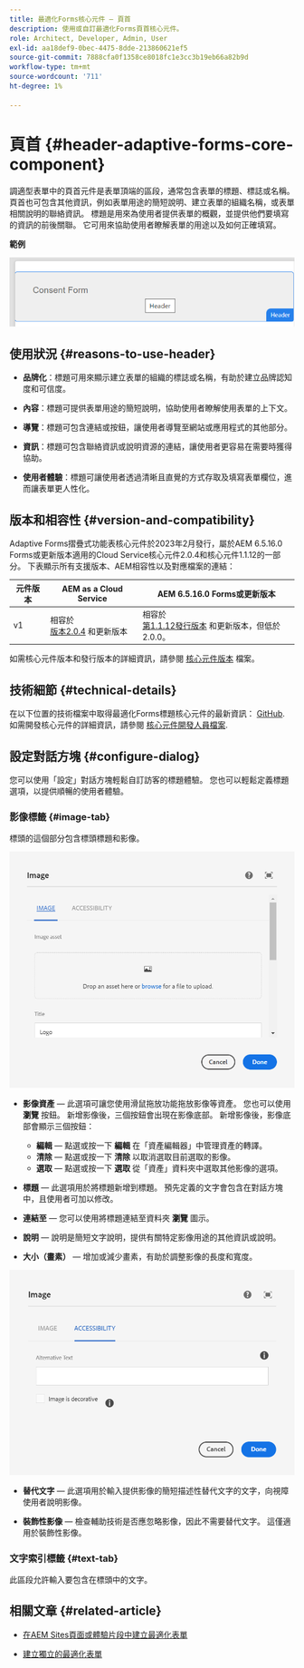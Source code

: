 ```yaml
---
title: 最適化Forms核心元件 — 頁首
description: 使用或自訂最適化Forms頁首核心元件。
role: Architect, Developer, Admin, User
exl-id: aa18def9-0bec-4475-8dde-213860621ef5
source-git-commit: 7888cfa0f1358ce8018fc1e3cc3b19eb66a82b9d
workflow-type: tm+mt
source-wordcount: '711'
ht-degree: 1%

---
```


# 頁首 {#header-adaptive-forms-core-component}

調適型表單中的頁首元件是表單頂端的區段，通常包含表單的標題、標誌或名稱。 頁首也可包含其他資訊，例如表單用途的簡短說明、建立表單的組織名稱，或表單相關說明的聯絡資訊。 標題是用來為使用者提供表單的概觀，並提供他們要填寫的資訊的前後關聯。 它可用來協助使用者瞭解表單的用途以及如何正確填寫。

**範例**

![](/help/adaptive-forms/assets/header.png)

## 使用狀況 {#reasons-to-use-header}

* **品牌化**：標題可用來顯示建立表單的組織的標誌或名稱，有助於建立品牌認知度和可信度。

* **內容**：標題可提供表單用途的簡短說明，協助使用者瞭解使用表單的上下文。

* **導覽**：標題可包含連結或按鈕，讓使用者導覽至網站或應用程式的其他部分。

* **資訊**：標題可包含聯絡資訊或說明資源的連結，讓使用者更容易在需要時獲得協助。

* **使用者體驗**：標題可讓使用者透過清晰且直覺的方式存取及填寫表單欄位，進而讓表單更人性化。

## 版本和相容性 {#version-and-compatibility}

Adaptive Forms摺疊式功能表核心元件於2023年2月發行，屬於AEM 6.5.16.0 Forms或更新版本適用的Cloud Service核心元件2.0.4和核心元件1.1.12的一部分。 下表顯示所有支援版本、AEM相容性以及對應檔案的連結：

| 元件版本 | AEM as a Cloud Service  | AEM 6.5.16.0 Forms或更新版本 |
|---|---|---|
| v1 | 相容於<br>[版本2.0.4](/help/adaptive-forms/version.md) 和更新版本 | 相容於<br>[第1.1.12發行版本](/help/adaptive-forms/version.md) 和更新版本，但低於2.0.0。 |

如需核心元件版本和發行版本的詳細資訊，請參閱 [核心元件版本](/help/adaptive-forms/version.md) 檔案。


<!-- ## Sample Component Output {#sample-component-output}

To experience the Accordion Component as well as see examples of its configuration options as well as HTML and JSON output, visit the [Component Library](https://adobe.com/go/aem_cmp_library_accordion). -->


## 技術細節 {#technical-details}

在以下位置的技術檔案中取得最適化Forms標題核心元件的最新資訊： [GitHub](https://github.com/adobe/aem-core-forms-components/tree/master/ui.af.apps/src/main/content/jcr_root/apps/core/fd/components/form/pageheader/v1/pageheader). 如需開發核心元件的詳細資訊，請參閱 [核心元件開發人員檔案](/help/developing/overview.md).

## 設定對話方塊 {#configure-dialog}

您可以使用「設定」對話方塊輕鬆自訂訪客的標題體驗。 您也可以輕鬆定義標題選項，以提供順暢的使用者體驗。

### 影像標籤 {#image-tab}

標頭的這個部分包含標頭標題和影像。

![影像標籤](/help/adaptive-forms/assets/header_image.png)

* **影像資產**  — 此選項可讓您使用滑鼠拖放功能拖放影像等資產。 您也可以使用 **瀏覽** 按鈕。 新增影像後，三個按鈕會出現在影像底部。 新增影像後，影像底部會顯示三個按鈕：
   * **編輯**  — 點選或按一下 **編輯** 在「資產編輯器」中管理資產的轉譯。
   * **清除**  — 點選或按一下 **清除** 以取消選取目前選取的影像。
   * **選取**  — 點選或按一下 **選取**  從「資產」資料夾中選取其他影像的選項。

* **標題**  — 此選項用於將標題新增到標題。 預先定義的文字會包含在對話方塊中，且使用者可加以修改。
* **連結至**  — 您可以使用將標題連結至資料夾 **瀏覽** 圖示。
* **說明**  — 說明是簡短文字說明，提供有關特定影像用途的其他資訊或說明。
* **大小（畫素）**  — 增加或減少畫素，有助於調整影像的長度和寬度。

![accessibilitytab](/help/adaptive-forms/assets/header_accessibility.png)

* **替代文字**  — 此選項用於輸入提供影像的簡短描述性替代文字的文字，向視障使用者說明影像。

* **裝飾性影像**  — 檢查輔助技術是否應忽略影像，因此不需要替代文字。 這僅適用於裝飾性影像。

### 文字索引標籤 {#text-tab}

此區段允許輸入要包含在標頭中的文字。

## 相關文章 {#related-article}

* [在AEM Sites頁面或體驗片段中建立最適化表單](https://experienceleague.adobe.com/docs/experience-manager-cloud-service/content/forms/adaptive-forms-authoring/create-or-add-an-adaptive-form-to-aem-sites-page.html)

* [建立獨立的最適化表單](https://experienceleague.adobe.com/docs/experience-manager-cloud-service/content/forms/adaptive-forms-authoring/authoring-adaptive-forms-core-components/create-an-adaptive-form-on-forms-cs/creating-adaptive-form-core-components.html)
